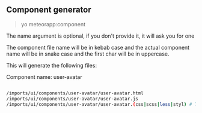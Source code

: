 ## Component generator

> yo meteorapp:component <name>

The name argument is optional, if you don't provide it, it will ask you for one

The component file name will be in kebab case and the actual component name will be in snake case and the first char will be in uppercase.

This will generate the following files:

Component name: user-avatar

```sh

/imports/ui/components/user-avatar/user-avatar.html
/imports/ui/components/user-avatar/user-avatar.js
/imports/ui/components/user-avatar/user-avatar.(css|scss|less|styl) # This depends on which pre processor you chose

```

